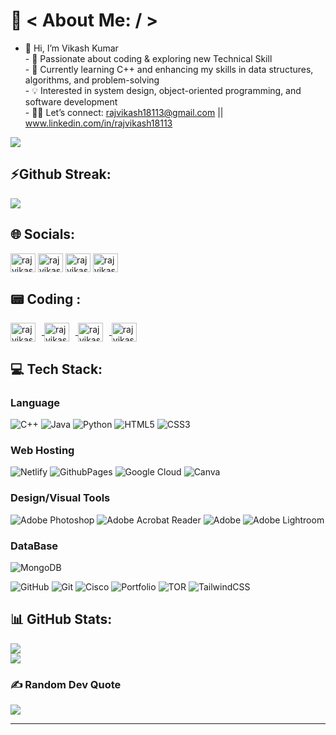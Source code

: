 # 💫 < About Me: / >
- 👋 Hi, I’m Vikash Kumar <br> - 👀 Passionate about coding & exploring new Technical Skill<br>- 🌱 Currently learning C++ and enhancing my skills in data structures, algorithms, and problem-solving<br>- 💡 Interested in system design, object-oriented programming, and software development<br>- 🫴🏻 Let’s connect: rajvikash18113@gmail.com || www.linkedin.com/in/rajvikash18113<br>

[![](https://visitcount.itsvg.in/api?id=rajvikash18113&icon=2&color=3)](https://visitcount.itsvg.in) 

## ⚡Github Streak: 
![](https://github-readme-streak-stats.herokuapp.com/?user=rajvikash18113&theme=highcontrast&hide_border=false)<br/>

## 🌐 Socials:
<a href="https://linkedin.com/in/rajvikash18113" target="blank"><img align="center" src="https://raw.githubusercontent.com/rahuldkjain/github-profile-readme-generator/master/src/images/icons/Social/linked-in-alt.svg" alt="rajvikash18113" height="30" width="40" /></a>
<a href="https://twitter.com/rajvikash18113" target="blank"><img align="center" src="https://raw.githubusercontent.com/rahuldkjain/github-profile-readme-generator/master/src/images/icons/Social/twitter.svg" alt="rajvikash18113" height="30" width="40" /></a>
<a href="https://fb.com/rajvikash18113" target="blank"><img align="center" src="https://raw.githubusercontent.com/rahuldkjain/github-profile-readme-generator/master/src/images/icons/Social/facebook.svg" alt="rajvikash18113" height="30" width="40" /></a>
<a href="https://instagram.com/rajvikash18113" target="blank"><img align="center" src="https://raw.githubusercontent.com/rahuldkjain/github-profile-readme-generator/master/src/images/icons/Social/instagram.svg" alt="rajvikash18113" height="30" width="40" /></a>
<!-- [![LinkedIn](https://img.shields.io/badge/LinkedIn-%230077B5.svg?logo=linkedin&logoColor=white)](https://linkedin.com/in/rajvikash18113) 
[![Instagram](https://img.shields.io/badge/Instagram-%23E4405F.svg?logo=Instagram&logoColor=white)](https://instagram.com/rajvikash18113)
[![Twitter](https://img.shields.io/badge/Twitter-%231DA1F2.svg?logo=twitter&logoColor=white)](https://twitter.com/rajvikash18113)
[![X](https://img.shields.io/badge/X-black.svg?logo=X&logoColor=white)](https://x.com/rajvikash18113) -->

## 📟 Coding :
<a href="https://www.codechef.com/users/rajvikash18113" target="blank">
  <img align="center" src="https://cdn.jsdelivr.net/npm/simple-icons@3.1.0/icons/codechef.svg" alt="rajvikash18113" height="30" width="40" style="margin-right: 10px;" />
</a>
<a href="https://www.hackerrank.com/rajvikash18113" target="blank">
  <img align="center" src="https://raw.githubusercontent.com/rahuldkjain/github-profile-readme-generator/master/src/images/icons/Social/hackerrank.svg" alt="rajvikash18113" height="30" width="40" style="margin-right: 10px;" />
</a>
<a href="https://codeforces.com/profile/rajvikash18113" target="blank">
  <img align="center" src="https://raw.githubusercontent.com/rahuldkjain/github-profile-readme-generator/master/src/images/icons/Social/codeforces.svg" alt="rajvikash18113" height="30" width="40" style="margin-right: 10px;" />
</a>
<a href="https://www.leetcode.com/rajvikash18113" target="blank">
  <img align="center" src="https://raw.githubusercontent.com/rahuldkjain/github-profile-readme-generator/master/src/images/icons/Social/leet-code.svg" alt="rajvikash18113" height="30" width="40" />
</a>


## 💻 Tech Stack:

### Language
![C++](https://img.shields.io/badge/c++-%2300599C.svg?style=plastic&logo=c%2B%2B&logoColor=white)
![Java](https://img.shields.io/badge/java-%23ED8B00.svg?style=plastic&logo=openjdk&logoColor=white)
![Python](https://img.shields.io/badge/python-3670A0?style=plastic&logo=python&logoColor=ffdd54)
![HTML5](https://img.shields.io/badge/html5-%23E34F26.svg?style=plastic&logo=html5&logoColor=white)
![CSS3](https://img.shields.io/badge/css3-%231572B6.svg?style=plastic&logo=css3&logoColor=white)
### Web Hosting
![Netlify](https://img.shields.io/badge/netlify-%23000000.svg?style=plastic&logo=netlify&logoColor=#00C7B7)
![GithubPages](https://img.shields.io/badge/github%20pages-121013?style=plastic&logo=github&logoColor=white)
![Google Cloud](https://img.shields.io/badge/GoogleCloud-%234285F4.svg?style=plastic&logo=google-cloud&logoColor=white)
![Canva](https://img.shields.io/badge/Canva-%2300C4CC.svg?style=plastic&logo=Canva&logoColor=white) 

### Design/Visual Tools
![Adobe Photoshop](https://img.shields.io/badge/adobe%20photoshop-%2331A8FF.svg?style=plastic&logo=adobe%20photoshop&logoColor=white)
![Adobe Acrobat Reader](https://img.shields.io/badge/Adobe%20Acrobat%20Reader-EC1C24.svg?style=plastic&logo=Adobe%20Acrobat%20Reader&logoColor=white)
![Adobe](https://img.shields.io/badge/adobe-%23FF0000.svg?style=plastic&logo=adobe&logoColor=white)
![Adobe Lightroom](https://img.shields.io/badge/Adobe%20Lightroom-31A8FF.svg?style=plastic&logo=Adobe%20Lightroom&logoColor=white) 

### DataBase
![MongoDB](https://img.shields.io/badge/MongoDB-%234ea94b.svg?style=plastic&logo=mongodb&logoColor=white) 

![GitHub](https://img.shields.io/badge/github-%23121011.svg?style=plastic&logo=github&logoColor=white)
![Git](https://img.shields.io/badge/git-%23F05033.svg?style=plastic&logo=git&logoColor=white)
![Cisco](https://img.shields.io/badge/cisco-%23049fd9.svg?style=plastic&logo=cisco&logoColor=black) 
![Portfolio](https://img.shields.io/badge/Portfolio-%23000000.svg?style=plastic&logo=firefox&logoColor=#FF7139)
![TOR](https://img.shields.io/badge/tor-%237E4798.svg?style=plastic&logo=tor-project&logoColor=white)
![TailwindCSS](https://img.shields.io/badge/tailwindcss-%2338B2AC.svg?style=plastic&logo=tailwind-css&logoColor=white)
## 📊 GitHub Stats:
![](https://github-readme-stats.vercel.app/api?username=rajvikash18113&theme=highcontrast&hide_border=false&include_all_commits=false&count_private=false)<br/>
![](https://github-readme-stats.vercel.app/api/top-langs/?username=rajvikash18113&theme=highcontrast&hide_border=false&include_all_commits=false&count_private=false&layout=compact)




<!-- <h3 align="left">Connect with me:</h3>
<p align="left">
<a href="https://twitter.com/rajvikash18113" target="blank"><img align="center" src="https://raw.githubusercontent.com/rahuldkjain/github-profile-readme-generator/master/src/images/icons/Social/twitter.svg" alt="rajvikash18113" height="30" width="40" /></a>
<a href="https://linkedin.com/in/rajvikash18113" target="blank"><img align="center" src="https://raw.githubusercontent.com/rahuldkjain/github-profile-readme-generator/master/src/images/icons/Social/linked-in-alt.svg" alt="rajvikash18113" height="30" width="40" /></a>
<a href="https://fb.com/rajvikash18113" target="blank"><img align="center" src="https://raw.githubusercontent.com/rahuldkjain/github-profile-readme-generator/master/src/images/icons/Social/facebook.svg" alt="rajvikash18113" height="30" width="40" /></a>
<a href="https://instagram.com/rajvikash18113" target="blank"><img align="center" src="https://raw.githubusercontent.com/rahuldkjain/github-profile-readme-generator/master/src/images/icons/Social/instagram.svg" alt="rajvikash18113" height="30" width="40" /></a>
<a href="https://www.codechef.com/users/rajvikash18113" target="blank"><img align="center" src="https://cdn.jsdelivr.net/npm/simple-icons@3.1.0/icons/codechef.svg" alt="rajvikash18113" height="30" width="40" /></a>
<a href="https://www.hackerrank.com/rajvikash18113" target="blank"><img align="center" src="https://raw.githubusercontent.com/rahuldkjain/github-profile-readme-generator/master/src/images/icons/Social/hackerrank.svg" alt="rajvikash18113" height="30" width="40" /></a>
<a href="https://codeforces.com/profile/rajvikash18113" target="blank"><img align="center" src="https://raw.githubusercontent.com/rahuldkjain/github-profile-readme-generator/master/src/images/icons/Social/codeforces.svg" alt="rajvikash18113" height="30" width="40" /></a>
<a href="https://www.leetcode.com/rajvikash18113" target="blank"><img align="center" src="https://raw.githubusercontent.com/rahuldkjain/github-profile-readme-generator/master/src/images/icons/Social/leet-code.svg" alt="rajvikash18113" height="30" width="40" /></a>
</p> -->




### ✍️ Random Dev Quote
![](https://quotes-github-readme.vercel.app/api?type=horizontal&theme=radical)

<!-- ### 🔝 Top Contributed Repo
![](https://github-contributor-stats.vercel.app/api?username=rajvikash18113&limit=5&theme=dark&combine_all_yearly_contributions=true) -->

---


<!-- Proudly created with GPRM ( https://gprm.itsvg.in ) -->
